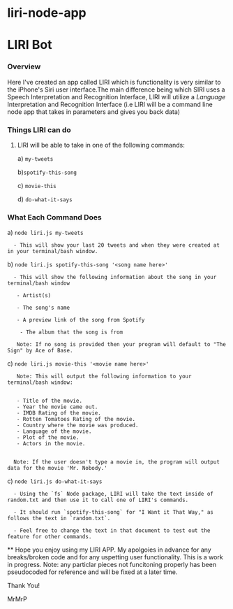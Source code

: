 # liri-node-app

# LIRI Bot

### Overview

Here I've created an app called LIRI which is functionality is very similar to the iPhone's Siri user interface.The main difference being  which SIRI uses a Speech Interpretation and Recognition Interface, LIRI will utilize a _Language_ Interpretation and Recognition Interface  (i.e LIRI will be a command line node app that takes in parameters and gives you back data)

### Things LIRI can do

1. LIRI will be able to take in one of the following commands:

    a) `my-tweets`

    b)`spotify-this-song`

    c) `movie-this`

    d) `do-what-it-says`

### What Each Command Does

  a) `node liri.js my-tweets`

      - This will show your last 20 tweets and when they were created at in your terminal/bash window.

  b) `node liri.js spotify-this-song '<song name here>'`

      - This will show the following information about the song in your terminal/bash window
     
       - Artist(s)
     
       - The song's name
     
       - A preview link of the song from Spotify
     
        - The album that the song is from

       Note: If no song is provided then your program will default to "The Sign" by Ace of Base.

  c) `node liri.js movie-this '<movie name here>'`

       Note: This will output the following information to your terminal/bash window:

    
       - Title of the movie.
       - Year the movie came out.
       - IMDB Rating of the movie.
       - Rotten Tomatoes Rating of the movie.
       - Country where the movie was produced.
       - Language of the movie.
       - Plot of the movie.
       - Actors in the movie.
     

      Note: If the user doesn't type a movie in, the program will output data for the movie 'Mr. Nobody.'
    
  c) `node liri.js do-what-it-says`
   
      - Using the `fs` Node package, LIRI will take the text inside of random.txt and then use it to call one of LIRI's commands.
     
      - It should run `spotify-this-song` for "I Want it That Way," as follows the text in `random.txt`.
     
      - Feel free to change the text in that document to test out the feature for other commands.


** Hope you enjoy using my LIRI APP. My apolgoies in advance for any breaks/broken code and for any uspetting user functionality. This is a work in progress. Note: any particlar pieces not funcitoning properly has been pseudocoded for reference and will be fixed at a later time.

Thank You!

MrMrP

